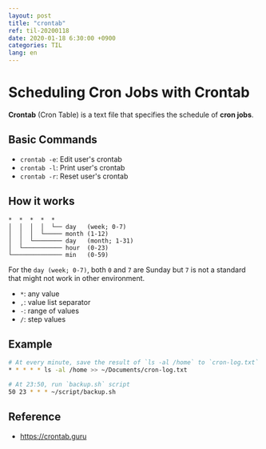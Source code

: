 ```yaml
---
layout: post
title: "crontab"
ref: til-20200118
date: 2020-01-18 6:30:00 +0900
categories: TIL
lang: en
---
```


# Scheduling Cron Jobs with Crontab

**Crontab** (Cron Table) is a text file that specifies the schedule of **cron jobs**.

## Basic Commands
- `crontab -e`: Edit user's crontab
- `crontab -l`: Print user's crontab
- `crontab -r`: Reset user's crontab

## How it works

```
*  *  *  *  *
│  │  │  │  └── day   (week; 0-7)
│  │  │  └───── month (1-12)
│  │  └──────── day   (month; 1-31)
│  └─────────── hour  (0-23)
└────────────── min   (0-59)
```

For the `day (week; 0-7)`, both `0` and `7` are Sunday but `7` is not a standard that might not work in other environment.

- `*`: any value
- `,`: value list separator
- `-`: range of values
- `/`: step values

## Example
```bash
# At every minute, save the result of `ls -al /home` to `cron-log.txt`
* * * * * ls -al /home >> ~/Documents/cron-log.txt
```

```bash
# At 23:50, run `backup.sh` script
50 23 * * * ~/script/backup.sh
```

## Reference
- https://crontab.guru
